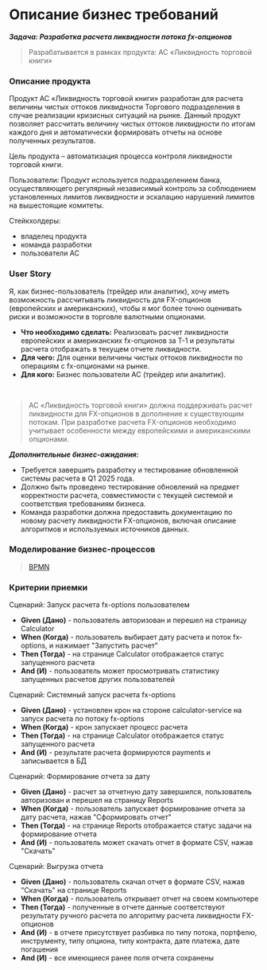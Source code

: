 
<h1>Описание бизнес требований</h1>

***Задача: Разработка расчета ликвидности потока fx-опционов***
> Разрабатывается в рамках продукта: АС «Ликвидность торговой книги»

<h3>Описание продукта</h3>
Продукт АС «Ликвидность торговой книги» разработан для расчета величины чистых оттоков ликвидности Торгового подразделения в случае реализации кризисных ситуаций на рынке. Данный продукт позволяет рассчитать величину чистых оттоков ликвидности по итогам каждого дня и автоматически формировать отчеты на основе полученных результатов.

Цель продукта – автоматизация процесса контроля ликвидности торговой книги.

Пользователи: Продукт используется подразделением банка, осуществляющего регулярный независимый контроль за соблюдением установленных лимитов ликвидности и эскалацию нарушений лимитов на вышестоящие комитеты.

Стейкхолдеры:
- владелец продукта
- команда разработки
- пользователи АС

<h3>User Story</h3>
Я, как бизнес-пользователь (трейдер или аналитик), хочу иметь возможность рассчитывать ликвидность для FX-опционов (европейских и американских), чтобы я мог более точно оценивать риски и возможности в торговле валютными опционами.</br>

- **Что необходимо сделать:** Реализовать расчет ликвидности европейских и американских fx-опционов за T-1 и результаты расчета отображать в текущем отчете ликвидности.
- **Для чего:** Для оценки величины чистых оттоков ликвидности по операциям с fx-опционами на рынке.
- **Для кого:** Бизнес пользователи АС (трейдер или аналитик).
</br>

> АС «Ликвидность торговой книги» должна поддерживать расчет ликвидности для FX-опционов в дополнение к существующим потокам. При разработке расчета FX-опционов необходимо учитывает особенности между европейскими и американскими опционами.

***Дополнительные бизнес-ожидания:***
- Требуется завершить разработку и тестирование обновленной системы расчета в Q1 2025 года.
- Должно быть проведено тестирование обновлений на предмет корректности расчета, совместимости с текущей системой и соответствия требованиям бизнеса.
- Команда разработки должна предоставить документацию по новому расчету ликвидности FX-опционов, включая описание алгоритмов и используемых источников данных.


<h3>Моделирование бизнес-процессов</h3>

> [BPMN](https://github.com/Matyushchenko/liquidity_calc/blob/master/bpmn.md)</br>

<h3> Критерии приемки</h3>


Сценарий: Запуск расчета fx-options пользователем
- **Given (Дано)** - пользователь авторизован и перешел на страницу Calculator
- **When (Когда)** - пользователь выбирает дату расчета и поток fx-options, и нажимает "Запустить расчет"
- **Then (Тогда)** - на странице Calculator отображается статус запущенного расчета 
- **And (И)** - пользователь может просмотривать статистику запущенных расчетов других пользователей


Сценарий: Системный запуск расчета fx-options
- **Given (Дано)** - установлен крон на стороне calculator-service на запуск расчета по потоку fx-options
- **When (Когда)** - крон запускает процесс расчета
- **Then (Тогда)** - на странице Calculator отображается статус запущенного расчета
- **And (И)** - результате расчета формируются payments и записывается в БД


Сценарий: Формирование отчета за дату
- **Given (Дано)** -  расчет за отчетную дату завершился, пользователь авторизован и перешел на страницу Reports
- **When (Когда)** - пользователь запускает формирование отчета за дату расчета, нажав "Сформировать отчет"
- **Then (Тогда)** - на странице Reports отображается статус задачи на формирование отчета
- **And (И)** - пользователь может скачать отчет в формате CSV, нажав "Скачать"


Сценарий: Выгрузка отчета
- **Given (Дано)** -  пользователь скачал отчет в формате CSV, нажав "Скачать" на странице Reports
- **When (Когда)** - пользователь открывает отчет на своем компьютере
- **Then (Тогда)** - полученные в отчете данные соответствуют результату ручного расчета по алгоритму расчета ликвидности FX-опционов
- **And (И)** - в отчете присутствует разбивка по типу потока, портфелю, инструменту, типу опциона, типу контракта, дате платежа, дате погашения
- **And (И)** - все имеющиеся ранее поля отчета сохранены
